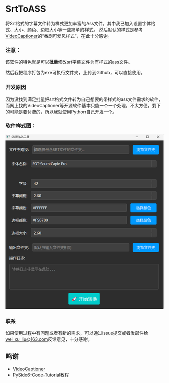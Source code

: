 # SrtToASS

将Srt格式的字幕文件转为样式更加丰富的Ass文件，其中我已加入设置字体格式、大小、颜色、边框大小等一些简单的样式。
然后默认的样式是参考[VideoCaptioner](https://github.com/WEIFENG2333/VideoCaptioner)的“番剧可爱风样式”，在此十分感谢。

### 注意：
该软件的特色就是可以**批量**修改srt字幕文件为有样式的ass文件。

然后我把程序打包为exe可执行文件夹，上传到Github，可以直接使用。

### 开发原因
因为没找到满足批量把srt格式文件转为自己想要的带样式的ass文件需求的软件，而网上找的VideoCaptioner等开源软件基本只能一个一个处理，不太方便，剩下的可能是要付费的，所以我就使用Python自己开发一个。

### 软件样式图：
![](./img/image1.png)

### 联系
如果使用过程中有问题或者有新的需求，可以通过issue提交或者发邮件给[wei_xu_liu@163.com](wei_xu_liu@163.com)反馈意见，十分感谢。

## 鸣谢
- [VideoCaptioner](https://github.com/WEIFENG2333/VideoCaptioner)
- [PySide6-Code-Tutorial教程](https://github.com/muziing/PySide6-Code-Tutorial)